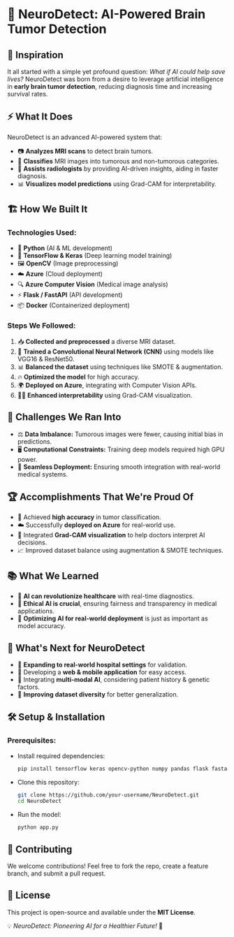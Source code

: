 # 🧠 NeuroDetect: AI-Powered Brain Tumor Detection

## 📌 Inspiration
It all started with a simple yet profound question: *What if AI could help save lives?* NeuroDetect was born from a desire to leverage artificial intelligence in **early brain tumor detection**, reducing diagnosis time and increasing survival rates.

## ⚡ What It Does
NeuroDetect is an advanced AI-powered system that:
- 📷 **Analyzes MRI scans** to detect brain tumors.
- 🎯 **Classifies** MRI images into tumorous and non-tumorous categories.
- 🏥 **Assists radiologists** by providing AI-driven insights, aiding in faster diagnosis.
- 📊 **Visualizes model predictions** using Grad-CAM for interpretability.

## 🏗️ How We Built It
### **Technologies Used:**
- 🐍 **Python** (AI & ML development)
- 🔬 **TensorFlow & Keras** (Deep learning model training)
- 🖼️ **OpenCV** (Image preprocessing)
- ☁️ **Azure** (Cloud deployment)
- 🔍 **Azure Computer Vision** (Medical image analysis)
- ⚡ **Flask / FastAPI** (API development)
- 📦 **Docker** (Containerized deployment)

### **Steps We Followed:**
1. 📥 **Collected and preprocessed** a diverse MRI dataset.
2. 🧠 **Trained a Convolutional Neural Network (CNN)** using models like VGG16 & ResNet50.
3. 📊 **Balanced the dataset** using techniques like SMOTE & augmentation.
4. 🔥 **Optimized the model** for high accuracy.
5. 🌍 **Deployed on Azure**, integrating with Computer Vision APIs.
6. 👨‍⚕️ **Enhanced interpretability** using Grad-CAM visualization.

## 🚧 Challenges We Ran Into
- ⚖️ **Data Imbalance:** Tumorous images were fewer, causing initial bias in predictions.
- 🖥️ **Computational Constraints:** Training deep models required high GPU power.
- 🔗 **Seamless Deployment:** Ensuring smooth integration with real-world medical systems.

## 🏆 Accomplishments That We're Proud Of
- 🎯 Achieved **high accuracy** in tumor classification.
- ☁️ Successfully **deployed on Azure** for real-world use.
- 👀 Integrated **Grad-CAM visualization** to help doctors interpret AI decisions.
- 📈 Improved dataset balance using augmentation & SMOTE techniques.

## 📚 What We Learned
- 🏥 **AI can revolutionize healthcare** with real-time diagnostics.
- 🤖 **Ethical AI is crucial**, ensuring fairness and transparency in medical applications.
- 🔄 **Optimizing AI for real-world deployment** is just as important as model accuracy.

## 🚀 What's Next for NeuroDetect
- 🏥 **Expanding to real-world hospital settings** for validation.
- 📱 Developing a **web & mobile application** for easy access.
- 🧬 Integrating **multi-modal AI**, considering patient history & genetic factors.
- 🔎 **Improving dataset diversity** for better generalization.

## 🛠️ Setup & Installation
### **Prerequisites:**
- Install required dependencies:
  ```bash
  pip install tensorflow keras opencv-python numpy pandas flask fastapi torch torchvision
  ```
- Clone this repository:
  ```bash
  git clone https://github.com/your-username/NeuroDetect.git
  cd NeuroDetect
  ```
- Run the model:
  ```bash
  python app.py
  ```

## 🤝 Contributing
We welcome contributions! Feel free to fork the repo, create a feature branch, and submit a pull request.

## 📜 License
This project is open-source and available under the **MIT License**.

💡 *NeuroDetect: Pioneering AI for a Healthier Future!* 🚀

